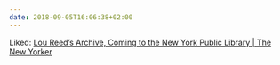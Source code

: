 ```yaml
---
date: 2018-09-05T16:06:38+02:00
---
```


Liked: [Lou Reed’s Archive, Coming to the New York Public Library | The New Yorker](https://www.newyorker.com/culture/culture-desk/lou-reeds-archive-coming-to-the-new-york-public-library)